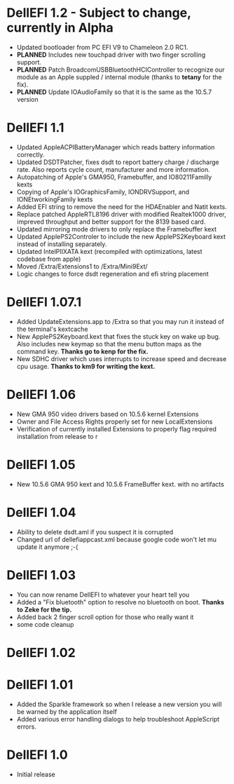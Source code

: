 # DellEFI 1.2 - Subject to change, currently in Alpha #
  * Updated bootloader from PC EFI V9 to Chameleon 2.0 RC1.
  * **PLANNED** Includes new touchpad driver with two finger scrolling support.
  * **PLANNED** Patch BroadcomUSBBluetoothHCIController to recognize our module as an Apple suppled / internal module (thanks to **tetany** for the fix).
  * **PLANNED** Update IOAudioFamily so that it is the same as the 10.5.7 version


# DellEFI 1.1 #
  * Updated AppleACPIBatteryManager which reads battery information correctly.
  * Updated DSDTPatcher, fixes dsdt to report battery charge / discharge rate. Also reports cycle count, manufacturer and more information.
  * Autopatching of Apple's GMA950, Framebuffer, and IO80211Familly kexts
  * Copying of Apple's IOGraphicsFamily, IONDRVSupport, and IONEtworkingFamily kexts
  * Added EFI string to remove the need for the HDAEnabler and Natit kexts.
  * Replace patched AppleRTL8196 driver with modified Realtek1000 driver, impreved throughput and better support for the 8139 based card.
  * Updated mirroring mode drivers to only replace the Framebuffer kext
  * Updated ApplePS2Controler to include the new ApplePS2Keyboard kext instead of installing separately.
  * Updated IntelPIIXATA kext (recompiled with optimizations, latest codebase from apple)
  * Moved /Extra/Extensions1 to /Extra/Mini9Ext/
  * Logic changes to force dsdt regeneration and efi string placement

# DellEFI 1.07.1 #
  * Added UpdateExtensions.app to /Extra so that you may run it instead of the terminal's kextcache
  * New ApplePS2Keyboard.kext that fixes the stuck key on wake up bug. Also includes new keymap so that the menu button maps as the command key. **Thanks go to kenp for the fix.**
  * New SDHC driver which uses interrupts to increase speed and decrease cpu usage. **Thanks to km9 for writing the kext.**

# DellEFI 1.06 #
  * New GMA 950 video drivers based on 10.5.6 kernel Extensions
  * Owner and File Access Rights properly set for new LocalExtensions
  * Verification of currently installed Extensions to properly flag required installation from release to r

# DellEFI 1.05 #
  * New 10.5.6 GMA 950 kext and 10.5.6 FrameBuffer kext. with no artifacts

# DellEFI 1.04 #
  * Ability to delete dsdt.aml if you suspect it is corrupted
  * Changed url of dellefiappcast.xml because google code won't let mu update it anymore ;-(

# DellEFI 1.03 #
  * You can now rename DellEFI to whatever your heart tell you
  * Added a "Fix bluetooth" option to resolve no bluetooth on boot. **Thanks to Zeke for the tip.**
  * Added back 2 finger scroll option for those who really want it
  * some code cleanup

# DellEFI 1.02 #

# DellEFI 1.01 #
  * Added the Sparkle framework so when I release a new version you will be warned by the application itself
  * Added various error handling dialogs to help troubleshoot AppleScript errors.

# DellEFI 1.0 #
  * Initial release